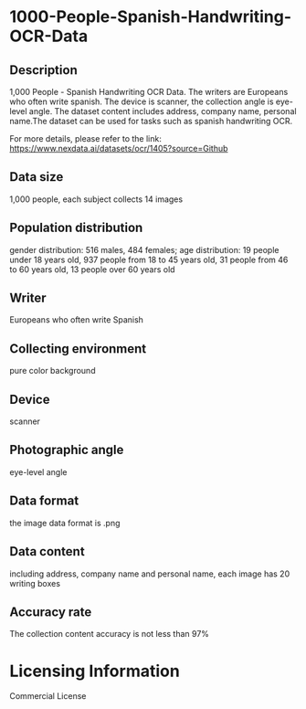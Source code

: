 # 1000-People-Spanish-Handwriting-OCR-Data

## Description
1,000 People - Spanish Handwriting OCR Data. The writers are Europeans who often write spanish. The device is scanner, the collection angle is eye-level angle. The dataset content includes address, company name, personal name.The dataset can be used for tasks such as spanish handwriting OCR.

For more details, please refer to the link: https://www.nexdata.ai/datasets/ocr/1405?source=Github


## Data size
1,000 people, each subject collects 14 images
## Population distribution
gender distribution: 516 males, 484 females; age distribution: 19 people under 18 years old, 937 people from 18 to 45 years old, 31 people from 46 to 60 years old, 13 people over 60 years old
## Writer
Europeans who often write Spanish
## Collecting environment
pure color background
## Device
scanner
## Photographic angle
eye-level angle
## Data format
the image data format is .png
## Data content
including address, company name and personal name, each image has 20 writing boxes
## Accuracy rate
The collection content accuracy is not less than 97%
# Licensing Information
Commercial License
